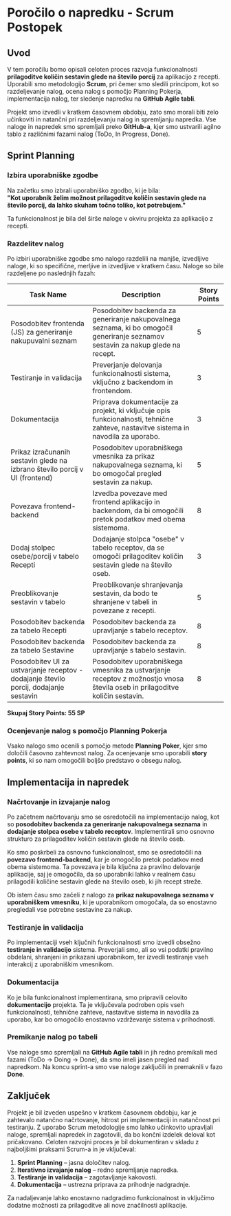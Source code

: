 # Poročilo o napredku - Scrum Postopek

## Uvod

V tem poročilu bomo opisali celoten proces razvoja funkcionalnosti **prilagoditve količin sestavin glede na število porcij** za aplikacijo z recepti. Uporabili smo metodologijo **Scrum**, pri čemer smo sledili principom, kot so razdeljevanje nalog, ocena nalog s pomočjo Planning Pokerja, implementacija nalog, ter sledenje napredku na **GitHub Agile tabli**.

Projekt smo izvedli v kratkem časovnem obdobju, zato smo morali biti zelo učinkoviti in natančni pri razdeljevanju nalog in spremljanju napredka. Vse naloge in napredek smo spremljali preko **GitHub-a**, kjer smo ustvarili agilno tablo z različnimi fazami nalog (ToDo, In Progress, Done).

## Sprint Planning

### Izbira uporabniške zgodbe
Na začetku smo izbrali uporabniško zgodbo, ki je bila:  
**"Kot uporabnik želim možnost prilagoditve količin sestavin glede na število porcij, da lahko skuham točno toliko, kot potrebujem."** 

Ta funkcionalnost je bila del širše naloge v okviru projekta za aplikacijo z recepti.

### Razdelitev nalog
Po izbiri uporabniške zgodbe smo nalogo razdelili na manjše, izvedljive naloge, ki so specifične, merljive in izvedljive v kratkem času. Naloge so bile razdeljene po naslednjih fazah:

| **Task Name** | **Description** | **Story Points** |
|---------------|-----------------|------------------|
| Posodobitev frontenda (JS) za generiranje nakupuvalni seznam | Posodobitev backenda za generiranje nakupovalnega seznama, ki bo omogočil generiranje seznamov sestavin za nakup glede na recept. | 5 |
| Testiranje in validacija | Preverjanje delovanja funkcionalnosti sistema, vključno z backendom in frontendom. | 3 |
| Dokumentacija | Priprava dokumentacije za projekt, ki vključuje opis funkcionalnosti, tehnične zahteve, nastavitve sistema in navodila za uporabo. | 3 |
| Prikaz izračunanih sestavin glede na izbrano število porcij v UI (frontend) | Posodobitev uporabniškega vmesnika za prikaz nakupovalnega seznama, ki bo omogočal pregled sestavin za nakup. | 5 |
| Povezava frontend-backend | Izvedba povezave med frontend aplikacijo in backendom, da bi omogočili pretok podatkov med obema sistemoma. | 8 |
| Dodaj stolpec osebe/porcij v tabelo Recepti | Dodajanje stolpca "osebe" v tabelo receptov, da se omogoči prilagoditev količin sestavin glede na število oseb. | 3 |
| Preoblikovanje sestavin v tabelo | Preoblikovanje shranjevanja sestavin, da bodo te shranjene v tabeli in povezane z recepti. | 5 |
| Posodobitev backenda za tabelo Recepti | Posodobitev backenda za upravljanje s tabelo receptov. | 8 |
| Posodobitev backenda za tabelo Sestavine | Posodobitev backenda za upravljanje s tabelo sestavin. | 8 |
| Posodobitev UI za ustvarjanje receptov - dodajanje število porcij, dodajanje sestavin | Posodobitev uporabniškega vmesnika za ustvarjanje receptov z možnostjo vnosa števila oseb in prilagoditve količin sestavin. | 8 |

**Skupaj Story Points: 55 SP**

### Ocenjevanje nalog s pomočjo Planning Pokerja
Vsako nalogo smo ocenili s pomočjo metode **Planning Poker**, kjer smo določili časovno zahtevnost nalog. Za ocenjevanje smo uporabili **story points**, ki so nam omogočili boljšo predstavo o obsegu nalog. 

## Implementacija in napredek

### Načrtovanje in izvajanje nalog
Po začetnem načrtovanju smo se osredotočili na implementacijo nalog, kot so **posodobitev backenda za generiranje nakupovalnega seznama** in **dodajanje stolpca osebe v tabelo receptov**. Implementirali smo osnovno strukturo za prilagoditev količin sestavin glede na število oseb.

Ko smo poskrbeli za osnovno funkcionalnost, smo se osredotočili na **povezavo frontend-backend**, kar je omogočilo pretok podatkov med obema sistemoma. Ta povezava je bila ključna za pravilno delovanje aplikacije, saj je omogočila, da so uporabniki lahko v realnem času prilagodili količine sestavin glede na število oseb, ki jih recept streže.

Ob istem času smo začeli z nalogo za **prikaz nakupovalnega seznama v uporabniškem vmesniku**, ki je uporabnikom omogočala, da so enostavno pregledali vse potrebne sestavine za nakup.

### Testiranje in validacija
Po implementaciji vseh ključnih funkcionalnosti smo izvedli obsežno **testiranje in validacijo** sistema. Preverjali smo, ali so vsi podatki pravilno obdelani, shranjeni in prikazani uporabnikom, ter izvedli testiranje vseh interakcij z uporabniškim vmesnikom.

### Dokumentacija
Ko je bila funkcionalnost implementirana, smo pripravili celovito **dokumentacijo** projekta. Ta je vključevala podroben opis vseh funkcionalnosti, tehnične zahteve, nastavitve sistema in navodila za uporabo, kar bo omogočilo enostavno vzdrževanje sistema v prihodnosti.

### Premikanje nalog po tabeli
Vse naloge smo spremljali na **GitHub Agile tabli** in jih redno premikali med fazami (ToDo → Doing → Done), da smo imeli jasen pregled nad napredkom. Na koncu sprint-a smo vse naloge zaključili in premaknili v fazo **Done**.

## Zaključek

Projekt je bil izveden uspešno v kratkem časovnem obdobju, kar je zahtevalo natančno načrtovanje, hitrost pri implementaciji in natančnost pri testiranju. Z uporabo Scrum metodologije smo lahko učinkovito upravljali naloge, spremljali napredek in zagotovili, da bo končni izdelek deloval kot pričakovano. Celoten razvojni proces je bil dokumentiran v skladu z najboljšimi praksami Scrum-a in je vključeval:

1. **Sprint Planning** – jasna določitev nalog.
2. **Iterativno izvajanje nalog** – redno spremljanje napredka.
3. **Testiranje in validacija** – zagotavljanje kakovosti.
4. **Dokumentacija** – ustrezna priprava za prihodnje nadgradnje.

Za nadaljevanje lahko enostavno nadgradimo funkcionalnost in vključimo dodatne možnosti za prilagoditve ali nove značilnosti aplikacije.
